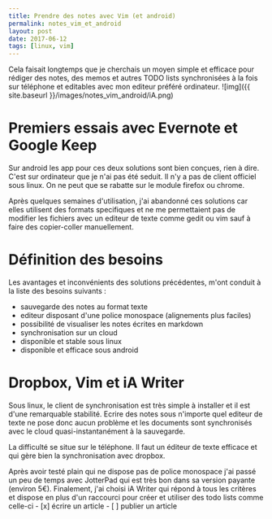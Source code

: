 ```yaml
---
title: Prendre des notes avec Vim (et android)
permalink: notes_vim_et_android
layout: post
date: 2017-06-12
tags: [linux, vim]
---
```



Cela faisait longtemps que je cherchais un moyen simple et efficace pour
rédiger des notes, des memos et autres TODO lists synchronisées à la fois sur
téléphone et editables avec mon editeur préféré ordinateur.
![img]({{ site.baseurl }}/images/notes_vim_android/iA.png)

# Premiers essais avec Evernote et Google Keep

Sur android les app pour ces deux solutions sont bien conçues, rien à dire.
C'est sur ordinateur que je n'ai pas été seduit. Il n'y a pas de client
officiel sous linux. On ne peut que se rabatte sur le module firefox ou chrome.

Après quelques semaines d'utilisation, j'ai abandonné ces solutions car elles
utilisent des formats specifiques et ne me permettaient pas de modifier les
fichiers avec un editeur de texte comme gedit ou vim sauf à  faire des
copier-coller manuellement.

# Définition des besoins

Les avantages et inconvénients des solutions précédentes, m'ont conduit à la
liste des besoins suivants :

* sauvegarde des notes au format texte
* editeur disposant d'une police monospace (alignements plus faciles)
* possibilité de visualiser les notes écrites en markdown
* synchronisation sur un cloud
* disponible et stable sous linux
* disponible et efficace sous android

# Dropbox, Vim et iA Writer

Sous linux, le client de synchronisation est très simple à installer et il est
d'une remarquable stabilité. Ecrire des notes sous n'importe quel editeur de
texte ne pose donc aucun problème et les documents sont synchronisés avec le
cloud quasi-instantanément à la sauvegarde.

La difficulté se situe sur le téléphone. Il faut un éditeur de texte efficace
et qui gère bien la synchronisation avec dropbox.

Après avoir testé plain qui ne dispose pas de police monospace j'ai passé un
peu de temps avec JotterPad qui est très bon dans sa version payante (environ
5€).  Finalement, j'ai choisi iA Writer qui répond à tous les critères et
dispose en plus d'un raccourci pour créer et utiliser des todo lists comme
celle-ci
    - [x] écrire un article
    - [ ] publier un article



